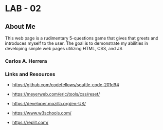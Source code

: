 # LAB - 02

## About Me

This web page is a rudimentary 5-questions game that gives that greets and introduces myself to the user. The goal is to demonstrate my abilities in developing simple web pages utilizing HTML, CSS, and JS.

<!-- My name is Carlos and I am a student of Web Development at CodeFellows. I served in the Navy for 5 years as a radar altimeter technician in the avionics department on board an LHD. I have some college credits including general studies and introductory engineering courses. My initial goal was to use the GI Bill to study industrial engineering but have found myself more interested in the tech industry. I plan on becoming a junior web developer after CodeFellows, continue to professionally learn and grow -especially new languages like python, and potentially pursue my bachelors degree in a computer related subject. -->

### Carlos A. Herrera

### Links and Resources

- https://github.com/codefellows/seattle-code-201d94

- https://meyerweb.com/eric/tools/css/reset/

- https://developer.mozilla.org/en-US/

- https://www.w3schools.com/

- https://replit.com/
